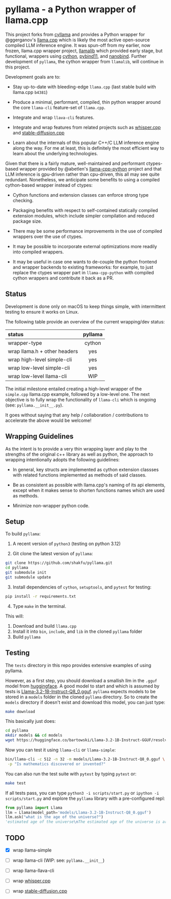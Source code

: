 # pyllama - a Python wrapper of llama.cpp

This project forks from [cyllama](https://github.com/shakfu/cyllama) and provides a Python wrapper for @ggerganov's [llama.cpp](https://github.com/ggerganov/llama.cpp) which is likely the most active open-source compiled LLM inference engine. It was spun-off from my earlier, now frozen, llama.cpp wrapper project, [llamalib](https://github.com/shakfu/llamalib)  which provided early stage, but functional, wrappers using [cython](https://github.com/cython/cython), [pybind11](https://github.com/pybind/pybind11), and [nanobind](https://github.com/wjakob/nanobind). Further development of `pyllama`, the cython wrapper from `llamalib`, will continue in this project.

Development goals are to:

- Stay up-to-date with bleeding-edge `llama.cpp` (last stable build with llama.cpp `b4381`)

- Produce a minimal, performant, compiled, thin python wrapper around the core `llama-cli` feature-set of `llama.cpp`.

- Integrate and wrap `llava-cli` features.

- Integrate and wrap features from related projects such as [whisper.cpp](https://github.com/ggerganov/whisper.cpp) and [stable-diffusion.cpp](https://github.com/leejet/stable-diffusion.cpp)

- Learn about the internals of this popular C++/C LLM inference engine along the way. For me at least, this is definitely the most efficient way to learn about the underlying technologies.

Given that there is a fairly mature, well-maintained and performant ctypes-based wrapper provided by @abetlen's [llama-cpp-python](https://github.com/abetlen/llama-cpp-python) project and that LLM inference is gpu-driven rather than cpu-driven, this all may see quite redundant. Nonetheless, we anticipate some benefits to using a compiled cython-based wrapper instead of ctypes:

- Cython functions and extension classes can enforce strong type checking.

- Packaging benefits with respect to self-contained statically compiled extension modules, which include simpler compilation and reduced package size.

- There may be some performance improvements in the use of compiled wrappers over the use of ctypes.

- It may be possible to incorporate external optimizations more readily into compiled wrappers.

- It may be useful in case one wants to de-couple the python frontend and wrapper backends to existing frameworks: for example, to just replace the ctypes wrapper part in `llama-cpp-python` with compiled cython wrappers and contribute it back as a PR.

## Status

Development is done only on macOS to keep things simple, with intermittent testing to ensure it works on Linux. 

The following table provide an overview of the current wrapping/dev status:

| status                       | pyllama       |
| :--------------------------- | :-----------: |
| wrapper-type                 | cython        |
| wrap llama.h + other headers | yes           |
| wrap high-level simple-cli   | yes           |
| wrap low-level simple-cli    | yes           |
| wrap low-level llama-cli     | WIP           |
  
The initial milestone entailed creating a high-level wrapper of the `simple.cpp` llama.cpp example, followed by a low-level one. The next objective is to fully wrap the functionality of `llama-cli` which is ongoing (see: `pyllama.__init__.py`).

It goes without saying that any help / collaboration / contributions to accelerate the above would be welcome!

## Wrapping Guidelines

As the intent is to provide a very thin wrapping layer and play to the strengths of the original c++ library as well as python, the approach to wrapping intentionally adopts the following guidelines:

- In general, key structs are implemented as cython extension classses with related functions implemented as methods of said classes.

- Be as consistent as possible with llama.cpp's naming of its api elements, except when it makes sense to shorten functions names which are used as methods.

- Minimize non-wrapper python code.

## Setup

To build `pyllama`:

1. A recent version of `python3` (testing on python 3.12)

2. Git clone the latest version of `pyllama`:

 ```sh
 git clone https://github.com/shakfu/pyllama.git
 cd pyllama
 git submodule init
 git submodule update
 ```

3. Install dependencies of `cython`, `setuptools`, and `pytest` for testing:

 ```sh
 pip install -r requirements.txt
 ```

4. Type `make` in the terminal.

This will:

1. Download and build `llama.cpp`
2. Install it into `bin`, `include`, and `lib` in the cloned `pyllama` folder
3. Build `pyllama`

## Testing

The `tests` directory in this repo provides extensive examples of using pyllama.

However, as a first step, you should download a smallish llm in the `.gguf` model from [huggingface](https://huggingface.co/models?search=gguf). A good model to start and which is assumed by tests is [Llama-3.2-1B-Instruct-Q8_0.gguf](https://huggingface.co/bartowski/Llama-3.2-1B-Instruct-GGUF/resolve/main/Llama-3.2-1B-Instruct-Q8_0.gguf). `pyllama` expects models to be stored in a `models` folder in the cloned `pyllama` directory. So to create the `models` directory if doesn't exist and download this model, you can just type:

```sh
make download
```

This basically just does:

```sh
cd pyllama
mkdir models && cd models
wget https://huggingface.co/bartowski/Llama-3.2-1B-Instruct-GGUF/resolve/main/Llama-3.2-1B-Instruct-Q8_0.gguf 
```

Now you can test it using `llama-cli` or `llama-simple`:

```sh
bin/llama-cli -c 512 -n 32 -m models/Llama-3.2-1B-Instruct-Q8_0.gguf \
 -p "Is mathematics discovered or invented?"
```

You can also run the test suite with `pytest` by typing `pytest` or:

```sh
make test
```

If all tests pass, you can type `python3 -i scripts/start.py` or `ipython -i scripts/start.py` and explore the `pyllama` library with a pre-configured repl:

```python
from pyllama import Llama
llm = Llama(model_path='models/Llama-3.2-1B-Instruct-Q8_0.gguf')
llm.ask("what is the age of the universe?")
'estimated age of the universe\nThe estimated age of the universe is around 13.8 billion years'
```


## TODO

- [x] wrap llama-simple

- [ ] wrap llama-cli (WIP: see: `pyllama.__init__`)

- [ ] wrap llama-llava-cli

- [ ] wrap [whisper.cpp](https://github.com/ggerganov/whisper.cpp)

- [ ] wrap [stable-diffusion.cpp](https://github.com/leejet/stable-diffusion.cpp)
